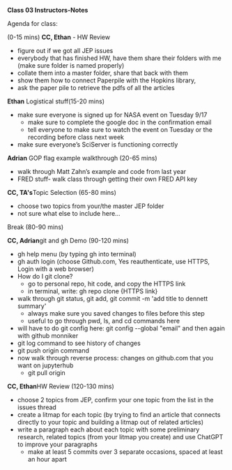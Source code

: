 **Class 03 Instructors-Notes**

Agenda for class:

(0-15 mins)
**CC, Ethan** - HW Review 
- figure out if we got all JEP issues
- everybody that has finished HW, have them share their folders with me (make sure folder is named properly)
- collate them into a master folder, share that back with them
- show them how to connect Paperpile with the Hopkins library, 
- ask the paper pile to retrieve the pdfs of all the articles

**Ethan** Logistical stuff(15-20 mins)
- make sure everyone is signed up for NASA event on Tuesday 9/17
    - make sure to complete the google doc in the confirmation email
    - tell everyone to make sure to watch the event on Tuesday or the recording before class next week
- make sure everyone’s SciServer is functioning correctly


**Adrian** GOP flag example walkthrough (20-65 mins)
- walk through Matt Zahn’s example and code from last year
- FRED stuff- walk class through getting their own FRED API key


**CC, TA's**Topic Selection (65-80 mins)
- choose two topics from your/the master JEP folder
- not sure what else to include here…

Break (80-90 mins)


**CC, Adrian**git and gh Demo (90-120 mins)
- gh help menu (by typing gh into terminal)
- gh auth login (choose Github.com, Yes reauthenticate, use HTTPS, Login with a web browser)
- How do I git clone?
  - go to personal repo, hit code, and copy the HTTPS link
  - in terminal, write: gh repo clone {HTTPS link}
- walk through git status, git add, git commit -m 'add title to dennett summary'
  - always make sure you saved changes to files before this step
  - useful to go through pwd, ls, and cd commands here
- will have to do git config here: git config --global "email" and then again with github monniker
- git log command to see history of changes
- git push origin command
- now walk through reverse process: changes on github.com that you want on jupyterhub
  - git pull origin

**CC, Ethan**HW Review (120-130 mins)
- choose 2 topics from JEP, confirm your one topic from the list in the issues thread
- create a litmap for each topic (by trying to find an article that connects directly to your topic and building a litmap out of related articles)
- write a paragraph each about each topic with some preliminary research, related topics (from your litmap you create) and use ChatGPT to improve your paragraphs
    - make at least 5 commits over 3 separate occasions, spaced at least an hour apart
